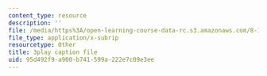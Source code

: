 ```yaml
---
content_type: resource
description: ''
file: /media/https%3A/open-learning-course-data-rc.s3.amazonaws.com/8-13-14-experimental-physics-i-ii-junior-lab-fall-2016-spring-2017/95d492f9a900b741599a222e7c09e3ee_kHPWYeJ1ISI.srt
file_type: application/x-subrip
resourcetype: Other
title: 3play caption file
uid: 95d492f9-a900-b741-599a-222e7c09e3ee
---
```

